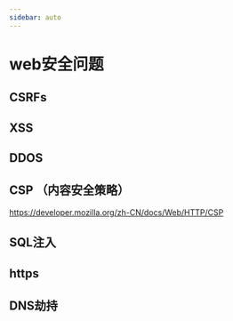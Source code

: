 ```yaml
---
sidebar: auto
---
```


# web安全问题
## CSRFs
## XSS
## DDOS
## CSP （内容安全策略）
https://developer.mozilla.org/zh-CN/docs/Web/HTTP/CSP
## SQL注入
## https
## DNS劫持
